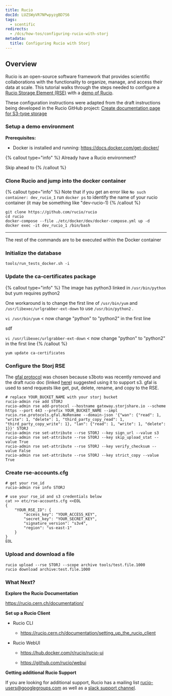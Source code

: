 ```yaml
---
title: Rucio
docId: LUZSWyVR7NPwpyzgBD7S6
tags:
  - scentific
redirects:
  - /dcs/how-tos/configuring-rucio-with-storj
metadata:
  title: Configuring Rucio with Storj
---
```


## Overview

Rucio is an open-source software framework that provides scientific collaborations with the functionality to organize, manage, and access their data at scale. This tutorial walks through the steps needed to configure a [Rucio Storage Element (RSE)](https://rucio.cern.ch/documentation/rucio_storage_element) with a [demo of Rucio](https://rucio.cern.ch/documentation/setting_up_demo/).

These configuration instructions were adapted from the draft instructions being developed in the Rucio GitHub project: [Create documentation page for S3-type storage](https://github.com/rucio/rucio/issues/5450)

### Setup a demo environment

**Prerequisites:**

- Docker is installed and running: <https://docs.docker.com/get-docker/>

{% callout type="info"  %}
Already have a Rucio environment?

Skip ahead to [](docId:LUZSWyVR7NPwpyzgBD7S6)&#x20;
{% /callout %}

### Clone Rucio and jump into the docker container

{% callout type="info"  %}
Note that if you get an error like `No such container: dev_rucio_1` run `docker ps` to identify the name of your rucio container (it may be something like "dev-rucio-1)
{% /callout %}

```console
git clone https://github.com/rucio/rucio
cd rucio
docker-compose --file ./etc/docker/dev/docker-compose.yml up -d
docker exec -it dev_rucio_1 /bin/bash
```

---

The rest of the commands are to be executed within the Docker container

### Initialize the database

```console
tools/run_tests_docker.sh -i
```

### Update the ca-certificates package

{% callout type="info"  %}
The image has python3 linked in `/usr/bin/python` but yum requires python2

One workaround is to change the first line of `/usr/bin/yum` and `/usr/libexec/urlgrabber-ext-down`&#x20;
&#x20;to use `/usr/bin/python2` .&#x20;

`vi /usr/bin/yum` < now change "python" to "python2" in the first line

sdf

`vi /usr/libexec/urlgrabber-ext-down` < now change "python" to "python2" in the first line
{% /callout %}

```console
yum update ca-certificates
```

### Configure the Storj RSE

The [gfal protocol](https://github.com/rucio/rucio/blob/master/lib/rucio/rse/protocols/gfal.py) was chosen because s3boto was recently removed and the draft rucio doc (linked [here](https://github.com/rucio/rucio/issues/5450)) suggested using it to support s3. gfal is used to send requests like get, put, delete, rename, and copy to the RSE.

```console
# replace YOUR_BUCKET_NAME with your storj bucket
rucio-admin rse add STORJ
rucio-admin rse add-protocol --hostname gateway.storjshare.io --scheme https --port 443 --prefix YOUR_BUCKET_NAME --impl rucio.rse.protocols.gfal.NoRename --domain-json '{"wan": {"read": 1, "write": 1, "delete": 1, "third_party_copy_read": 1, "third_party_copy_write": 1}, "lan": {"read": 1, "write": 1, "delete": 1}}' STORJ
rucio-admin rse set-attribute --rse STORJ --key sign_url --value s3
rucio-admin rse set-attribute --rse STORJ --key skip_upload_stat --value True
rucio-admin rse set-attribute --rse STORJ --key verify_checksum --value False
rucio-admin rse set-attribute --rse STORJ --key strict_copy --value True
```

### Create rse-accounts.cfg

```console
# get your rse_id
rucio-admin rse info STORJ

# use your rse_id and s3 credentials below
cat >> etc/rse-accounts.cfg <<EOL
{
    "YOUR_RSE_ID": {
        "access_key": "YOUR_ACCESS_KEY",
        "secret_key": "YOUR_SECRET_KEY",
        "signature_version": "s3v4",
        "region": "us-east-1"
    }
}
EOL
```

### Upload and download a file

```console
rucio upload --rse STORJ --scope archive tools/test.file.1000
rucio download archive:test.file.1000
```

### What Next?

**Explore the Rucio Documentation**

<https://rucio.cern.ch/documentation/>

**Set up a Rucio Client**

- Rucio CLI

  - <https://rucio.cern.ch/documentation/setting_up_the_rucio_client>

- Rucio WebUI

  - <https://hub.docker.com/r/rucio/rucio-ui>

  - <https://github.com/rucio/webui>

**Getting additional Rucio Support**

If you are looking for additional support, Rucio has a mailing list [rucio-users@googlegroups.com]() as well as a [slack support channel](https://rucio.slack.com/messages/#support).
